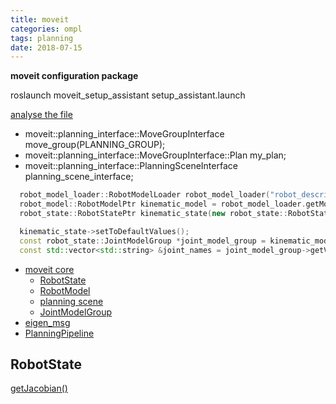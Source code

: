 ```yaml
---
title: moveit
categories: ompl
tags: planning
date: 2018-07-15
---
```


**moveit configuration package**

roslaunch moveit_setup_assistant setup_assistant.launch

[analyse the file](https://www.ncnynl.com/archives/201612/1138.html)

- moveit::planning_interface::MoveGroupInterface move_group(PLANNING_GROUP);
- moveit::planning_interface::MoveGroupInterface::Plan my_plan;
- moveit::planning_interface::PlanningSceneInterface planning_scene_interface;

```c++
  robot_model_loader::RobotModelLoader robot_model_loader("robot_description");
  robot_model::RobotModelPtr kinematic_model = robot_model_loader.getModel();
  robot_state::RobotStatePtr kinematic_state(new robot_state::RobotState(kinematic_model));

  kinematic_state->setToDefaultValues();
  const robot_state::JointModelGroup *joint_model_group = kinematic_model->getJointModelGroup("right_arm");
  const std::vector<std::string> &joint_names = joint_model_group->getVariableNames();
```

- [moveit core](http://docs.ros.org/kinetic/api/moveit_core/html/namespacemoveit_1_1core.html)
    - [RobotState](http://docs.ros.org/kinetic/api/moveit_core/html/classmoveit_1_1core_1_1RobotState.html)
    - [RobotModel](http://docs.ros.org/kinetic/api/moveit_core/html/classmoveit_1_1core_1_1RobotModel.html)
    - [planning scene](https://github.com/ros-planning/moveit/tree/kinetic-devel/moveit_core/planning_scene)
    - [JointModelGroup](http://docs.ros.org/kinetic/api/moveit_core/html/joint__model__group_8h_source.html)
- [eigen_msg](http://docs.ros.org/jade/api/eigen_conversions/html/eigen__msg_8h.html)
- [PlanningPipeline](http://docs.ros.org/jade/api/moveit_ros_planning/html/classplanning__pipeline_1_1PlanningPipeline.html)

## RobotState

[getJacobian()](http://docs.ros.org/jade/api/moveit_core/html/robot__state_8cpp_source.html#l01098)


     